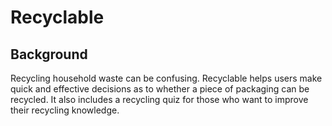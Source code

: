 # Recyclable

## Background
Recycling household waste can be confusing. Recyclable helps users make quick and effective decisions as to whether a piece of packaging can be recycled. It also includes a recycling quiz for those who want to improve their recycling knowledge.
